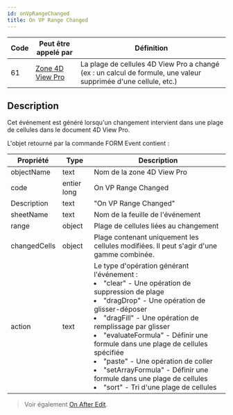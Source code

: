 ```yaml
---
id: onVpRangeChanged
title: On VP Range Changed
---
```


| Code | Peut être appelé par                                    | Définition                                                                                                                                                         |
| ---- | ------------------------------------------------------- | ------------------------------------------------------------------------------------------------------------------------------------------------------------------ |
| 61   | [Zone 4D View Pro](FormObjects/viewProArea_overview.md) | La plage de cellules 4D View Pro a changé (ex : un calcul de formule, une valeur supprimée d'une cellule, etc.) |

## Description

Cet événement est généré lorsqu'un changement intervient dans une plage de cellules dans le document 4D View Pro.

L'objet retourné par la commande FORM Event contient :

| Propriété    | Type        | Description                                                                                                                                                                                                                                                                                                                                                                                                                                                                                   |
| ------------ | ----------- | --------------------------------------------------------------------------------------------------------------------------------------------------------------------------------------------------------------------------------------------------------------------------------------------------------------------------------------------------------------------------------------------------------------------------------------------------------------------------------------------- |
| objectName   | text        | Nom de la zone 4D View Pro                                                                                                                                                                                                                                                                                                                                                                                                                                                                    |
| code         | entier long | On VP Range Changed                                                                                                                                                                                                                                                                                                                                                                                                                                                                           |
| Description  | text        | "On VP Range Changed"                                                                                                                                                                                                                                                                                                                                                                                                                                                                         |
| sheetName    | text        | Nom de la feuille de l'événement                                                                                                                                                                                                                                                                                                                                                                                                                                                              |
| range        | object      | Plage de cellules liées au changement                                                                                                                                                                                                                                                                                                                                                                                                                                                         |
| changedCells | object      | Plage contenant uniquement les cellules modifiées. Il peut s'agir d'une gamme combinée.                                                                                                                                                                                                                                                                                                                                                                       |
| action       | text        | Le type d'opération générant l'événement :<li>"clear" - Une opération de suppression de plage</li><li>"dragDrop" - Une opération de glisser-déposer</li><li>"dragFill" - Une opération de remplissage par glisser</li><li>"evaluateFormula" - Définir une formule dans une plage de cellules spécifiée</li><li>"paste" - Une opération de coller</li><li>"setArrayFormula" - Définir une formule dans une plage de cellules</li><li>"sort" - Tri d'une plage de cellules</li> |

> Voir également [On After Edit](onAfterEdit.md).
